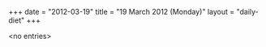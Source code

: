 +++
date = "2012-03-19"
title = "19 March 2012 (Monday)"
layout = "daily-diet"
+++


\<no entries\>

